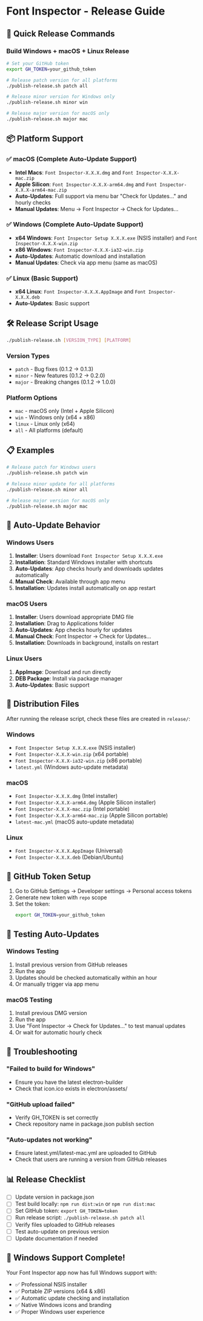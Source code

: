 # Font Inspector - Release Guide

## 🚀 Quick Release Commands

### Build Windows + macOS + Linux Release
```bash
# Set your GitHub token
export GH_TOKEN=your_github_token

# Release patch version for all platforms
./publish-release.sh patch all

# Release minor version for Windows only
./publish-release.sh minor win

# Release major version for macOS only
./publish-release.sh major mac
```

## 📦 Platform Support

### ✅ macOS (Complete Auto-Update Support)
- **Intel Macs**: `Font Inspector-X.X.X.dmg` and `Font Inspector-X.X.X-mac.zip`
- **Apple Silicon**: `Font Inspector-X.X.X-arm64.dmg` and `Font Inspector-X.X.X-arm64-mac.zip`
- **Auto-Updates**: Full support via menu bar "Check for Updates..." and hourly checks
- **Manual Updates**: Menu → Font Inspector → Check for Updates...

### ✅ Windows (Complete Auto-Update Support)
- **x64 Windows**: `Font Inspector Setup X.X.X.exe` (NSIS installer) and `Font Inspector-X.X.X-win.zip`
- **x86 Windows**: `Font Inspector-X.X.X-ia32-win.zip`
- **Auto-Updates**: Automatic download and installation
- **Manual Updates**: Check via app menu (same as macOS)

### ✅ Linux (Basic Support)
- **x64 Linux**: `Font Inspector-X.X.X.AppImage` and `Font Inspector-X.X.X.deb`
- **Auto-Updates**: Basic support

## 🛠 Release Script Usage

```bash
./publish-release.sh [VERSION_TYPE] [PLATFORM]
```

### Version Types
- `patch` - Bug fixes (0.1.2 → 0.1.3)
- `minor` - New features (0.1.2 → 0.2.0)
- `major` - Breaking changes (0.1.2 → 1.0.0)

### Platform Options
- `mac` - macOS only (Intel + Apple Silicon)
- `win` - Windows only (x64 + x86)
- `linux` - Linux only (x64)
- `all` - All platforms (default)

## 📋 Examples

```bash
# Release patch for Windows users
./publish-release.sh patch win

# Release minor update for all platforms
./publish-release.sh minor all

# Release major version for macOS only
./publish-release.sh major mac
```

## 🔄 Auto-Update Behavior

### Windows Users
1. **Installer**: Users download `Font Inspector Setup X.X.X.exe`
2. **Installation**: Standard Windows installer with shortcuts
3. **Auto-Updates**: App checks hourly and downloads updates automatically
4. **Manual Check**: Available through app menu
5. **Installation**: Updates install automatically on app restart

### macOS Users
1. **Installer**: Users download appropriate DMG file
2. **Installation**: Drag to Applications folder
3. **Auto-Updates**: App checks hourly for updates
4. **Manual Check**: Font Inspector → Check for Updates...
5. **Installation**: Downloads in background, installs on restart

### Linux Users
1. **AppImage**: Download and run directly
2. **DEB Package**: Install via package manager
3. **Auto-Updates**: Basic support

## 🎯 Distribution Files

After running the release script, check these files are created in `release/`:

### Windows
- `Font Inspector Setup X.X.X.exe` (NSIS installer)
- `Font Inspector-X.X.X-win.zip` (x64 portable)
- `Font Inspector-X.X.X-ia32-win.zip` (x86 portable)
- `latest.yml` (Windows auto-update metadata)

### macOS
- `Font Inspector-X.X.X.dmg` (Intel installer)
- `Font Inspector-X.X.X-arm64.dmg` (Apple Silicon installer)
- `Font Inspector-X.X.X-mac.zip` (Intel portable)
- `Font Inspector-X.X.X-arm64-mac.zip` (Apple Silicon portable)
- `latest-mac.yml` (macOS auto-update metadata)

### Linux
- `Font Inspector-X.X.X.AppImage` (Universal)
- `Font Inspector-X.X.X.deb` (Debian/Ubuntu)

## 🔐 GitHub Token Setup

1. Go to GitHub Settings → Developer settings → Personal access tokens
2. Generate new token with `repo` scope
3. Set the token:
   ```bash
   export GH_TOKEN=your_github_token
   ```

## 🧪 Testing Auto-Updates

### Windows Testing
1. Install previous version from GitHub releases
2. Run the app
3. Updates should be checked automatically within an hour
4. Or manually trigger via app menu

### macOS Testing
1. Install previous DMG version
2. Run the app
3. Use "Font Inspector → Check for Updates..." to test manual updates
4. Or wait for automatic hourly check

## 🚨 Troubleshooting

### "Failed to build for Windows"
- Ensure you have the latest electron-builder
- Check that icon.ico exists in electron/assets/

### "GitHub upload failed"
- Verify GH_TOKEN is set correctly
- Check repository name in package.json publish section

### "Auto-updates not working"
- Ensure latest.yml/latest-mac.yml are uploaded to GitHub
- Check that users are running a version from GitHub releases

## 📊 Release Checklist

- [ ] Update version in package.json
- [ ] Test build locally: `npm run dist:win` or `npm run dist:mac`
- [ ] Set GitHub token: `export GH_TOKEN=token`
- [ ] Run release script: `./publish-release.sh patch all`
- [ ] Verify files uploaded to GitHub releases
- [ ] Test auto-update on previous version
- [ ] Update documentation if needed

## 🎉 Windows Support Complete!

Your Font Inspector app now has full Windows support with:
- ✅ Professional NSIS installer
- ✅ Portable ZIP versions (x64 & x86)
- ✅ Automatic update checking and installation
- ✅ Native Windows icons and branding
- ✅ Proper Windows user experience 
